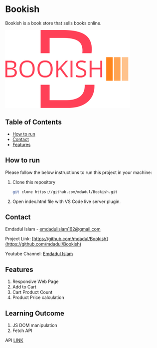# Bookish
Bookish is a book store that sells books online.

<img src="https://github.com/mdadul/Bookish/blob/master/img/logo-no-background.png" width="400px">


<!-- TABLE OF CONTENTS -->

## Table of Contents

- [How to run](#how-to-run)
- [Contact](#contact)
- [Features](#features)
<!-- HOW TO RUN -->

## How to run

Please follow the below instructions to run this project in your machine:

1. Clone this repository
   ```sh
   git clone https://github.com/mdadul/Bookish.git
   ```
2. Open index.html file with VS Code live server plugin.

<!-- CONTACT -->

## Contact

Emdadul Islam - [emdadulislam162@gmail.com](mailto:emdadulislam162@gmail.com)

Project Link: [https://github.com/mdadul/Bookish](https://github.com/mdadul/Bookish)

Youtube Channel: [Emdadul Islam](https://www.youtube.com/channel/UCnXqlpCPxtWNS00LaAv4lAQ)


## Features
   1. Responsive Web Page
   2. Add to Cart
   3. Cart Product Count
   4. Product Price calculation
## Learning Outcome
   1. JS DOM manipulation
   2. Fetch API
   
API [LINK](https://api.itbook.store/#api-books)
